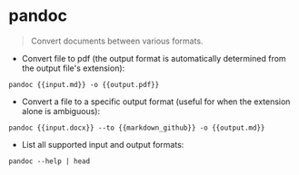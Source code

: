 # pandoc

> Convert documents between various formats.

- Convert file to pdf (the output format is automatically determined from the output file's extension):

`pandoc {{input.md}} -o {{output.pdf}}`

- Convert a file to a specific output format (useful for when the extension alone is ambiguous):

`pandoc {{input.docx}} --to {{markdown_github}} -o {{output.md}}`

- List all supported input and output formats:

`pandoc --help | head`

